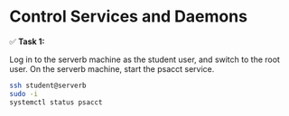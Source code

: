 # Control Services and Daemons

✅ **Task 1:** 

Log in to the serverb machine as the student user, and switch to the root user. On the serverb machine, start the psacct service.

```bash
ssh student@serverb
sudo -i
systemctl status psacct
```